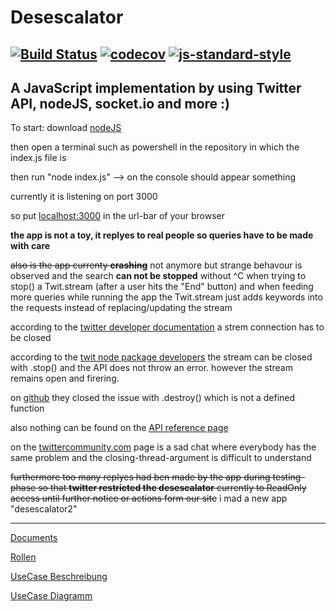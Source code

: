 # Desescalator #
[![Build Status](https://travis-ci.com/mesopotato/desescalator.svg?branch=master)](https://travis-ci.com/mesopotato/desescalator)
[![codecov](https://codecov.io/gh/mesopotato/desescalator/branch/master/graph/badge.svg)](https://codecov.io/gh/mesopotato/desescalator)
[![js-standard-style](https://cdn.rawgit.com/standard/standard/master/badge.svg)](http://standardjs.com)
---
A JavaScript implementation by using Twitter API, nodeJS, socket.io and more :)
---
To start: download [nodeJS](https://nodejs.org/en/)

then open a terminal such as powershell in the repository in which the index.js file is

then run "node index.js" --> on the console should appear something

currently it is listening on port 3000

so put [localhost:3000](http://localhost:3000) in the url-bar of your browser

**the app is not a toy, it replyes to real people so queries have to be made with care**

~~also is the app currenty **crashing**~~ not anymore but strange behavour is observed and the search **can not be stopped** without ^C when trying to stop() a Twit.stream (after a user hits the "End" button)
and when feeding more queries while running the app the Twit.stream just adds keywords into the requests instead of replacing/updating the stream 

according to the [twitter developer documentation](https://developer.twitter.com/en/docs/tutorials/consuming-streaming-data.html#) a strem connection has to be closed 

according to the [twit node package developers](https://github.com/ttezel/twit#tstreampath-params) the stream can be closed with .stop() and the API does not throw an error. however the stream remains open and firering. 

on [github](https://github.com/desmondmorris/node-twitter/issues/129) they closed the issue with .destroy() which is not a defined function 

also nothing can be found on the [API reference page](https://developer.twitter.com/en/docs/tweets/filter-realtime/guides/connecting) 

on the [twittercommunity.com](https://twittercommunity.com/t/how-to-stop-streaming/6035) page is a sad chat where everybody has the same problem and the closing-thread-argument is difficult to understand

~~furthermore too many replyes had ben made by the app during testing-phase so that **twitter restricted the desescalator** currently to ReadOnly access until further notice or actions form our site~~ i mad a new app "desescalator2"

---
[Documents](https://drive.google.com/open?id=1Jv7LSfT_MDGi3HYUMKRcH5u5S9tPgUTS)

[Rollen](https://docs.google.com/document/d/17g6ulZsMIqNvBnC-qucA-jeRMrgcY7waidRa3mth2Q4/edit?usp=sharing)

[UseCase Beschreibung](https://docs.google.com/document/d/1oz9qOeU4OIjTCA6z2dbuM8Hj8swJ7ajjOvCC6fgAboM/edit?usp=sharing)

[UseCase Diagramm](https://drive.google.com/file/d/12pSeUfSbhQNWHmQcqW2j2ku75_hxw0Ws/view?usp=sharing)

